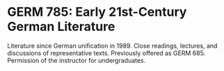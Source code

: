 # GERM 785: Early 21st-Century German Literature

Literature since German unification in 1989. Close readings, lectures, and discussions of representative texts. Previously offered as GERM 685. Permission of the instructor for undergraduates.